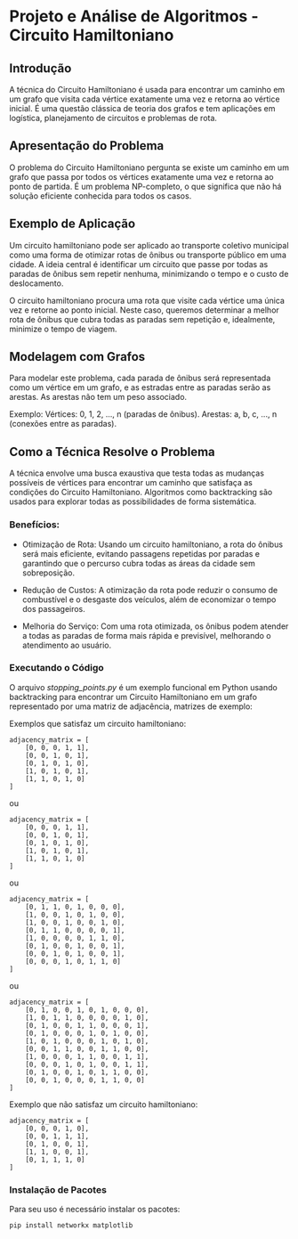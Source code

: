# Projeto e Análise de Algoritmos - Circuito Hamiltoniano

## Introdução

A técnica do Circuito Hamiltoniano é usada para encontrar um caminho em um grafo que visita cada vértice exatamente uma vez e retorna ao vértice inicial. É uma questão clássica de teoria dos grafos e tem aplicações em logística, planejamento de circuitos e problemas de rota.

## Apresentação do Problema

O problema do Circuito Hamiltoniano pergunta se existe um caminho em um grafo que passa por todos os vértices exatamente uma vez e retorna ao ponto de partida. É um problema NP-completo, o que significa que não há solução eficiente conhecida para todos os casos.

## Exemplo de Aplicação

Um circuito hamiltoniano pode ser aplicado ao transporte coletivo municipal como uma forma de otimizar rotas de ônibus ou transporte público em uma cidade. A ideia central é identificar um circuito que passe por todas as paradas de ônibus sem repetir nenhuma, minimizando o tempo e o custo de deslocamento.

O circuito hamiltoniano procura uma rota que visite cada vértice uma única vez e retorne ao ponto inicial. Neste caso, queremos determinar a melhor rota de ônibus que cubra todas as paradas sem repetição e, idealmente, minimize o tempo de viagem.

## Modelagem com Grafos

Para modelar este problema, cada parada de ônibus será representada como um vértice em um grafo, e as estradas entre as paradas serão as arestas. As arestas não tem um peso associado.

Exemplo:
Vértices: 0, 1, 2, ..., n (paradas de ônibus).
Arestas: a, b, c, ..., n (conexões entre as paradas).

## Como a Técnica Resolve o Problema

A técnica envolve uma busca exaustiva que testa todas as mudanças possíveis de vértices para encontrar um caminho que satisfaça as condições do Circuito Hamiltoniano. Algoritmos como backtracking são usados para explorar todas as possibilidades de forma sistemática.

### Benefícios:

- Otimização de Rota: Usando um circuito hamiltoniano, a rota do ônibus será mais eficiente, evitando passagens repetidas por paradas e garantindo que o percurso cubra todas as áreas da cidade sem sobreposição.

- Redução de Custos: A otimização da rota pode reduzir o consumo de combustível e o desgaste dos veículos, além de economizar o tempo dos passageiros.

- Melhoria do Serviço: Com uma rota otimizada, os ônibus podem atender a todas as paradas de forma mais rápida e previsível, melhorando o atendimento ao usuário.

### Executando o Código

O arquivo *stopping_points.py* é um exemplo funcional em Python usando backtracking para encontrar um Circuito Hamiltoniano em um grafo representado por uma matriz de adjacência, matrizes de exemplo:

Exemplos que satisfaz um circuito hamiltoniano:

```
adjacency_matrix = [
    [0, 0, 0, 1, 1],
    [0, 0, 1, 0, 1],
    [0, 1, 0, 1, 0],
    [1, 0, 1, 0, 1],
    [1, 1, 0, 1, 0]
]
```
ou
```
adjacency_matrix = [
    [0, 0, 0, 1, 1],
    [0, 0, 1, 0, 1],
    [0, 1, 0, 1, 0],
    [1, 0, 1, 0, 1],
    [1, 1, 0, 1, 0]
]
```
ou
```
adjacency_matrix = [
    [0, 1, 1, 0, 1, 0, 0, 0],
    [1, 0, 0, 1, 0, 1, 0, 0],
    [1, 0, 0, 1, 0, 0, 1, 0],
    [0, 1, 1, 0, 0, 0, 0, 1],
    [1, 0, 0, 0, 0, 1, 1, 0],
    [0, 1, 0, 0, 1, 0, 0, 1],
    [0, 0, 1, 0, 1, 0, 0, 1],
    [0, 0, 0, 1, 0, 1, 1, 0]
]
```
ou
```
adjacency_matrix = [
    [0, 1, 0, 0, 1, 0, 1, 0, 0, 0],
    [1, 0, 1, 1, 0, 0, 0, 0, 1, 0],
    [0, 1, 0, 0, 1, 1, 0, 0, 0, 1],
    [0, 1, 0, 0, 0, 1, 0, 1, 0, 0],
    [1, 0, 1, 0, 0, 0, 1, 0, 1, 0],
    [0, 0, 1, 1, 0, 0, 1, 1, 0, 0],
    [1, 0, 0, 0, 1, 1, 0, 0, 1, 1],
    [0, 0, 0, 1, 0, 1, 0, 0, 1, 1],
    [0, 1, 0, 0, 1, 0, 1, 1, 0, 0],
    [0, 0, 1, 0, 0, 0, 1, 1, 0, 0]
]
```

Exemplo que não satisfaz um circuito hamiltoniano:

```
adjacency_matrix = [
    [0, 0, 0, 1, 0],
    [0, 0, 1, 1, 1],
    [0, 1, 0, 0, 1],
    [1, 1, 0, 0, 1],
    [0, 1, 1, 1, 0]
]
```

### Instalação de Pacotes

Para seu uso é necessário instalar os pacotes:

```
pip install networkx matplotlib
```